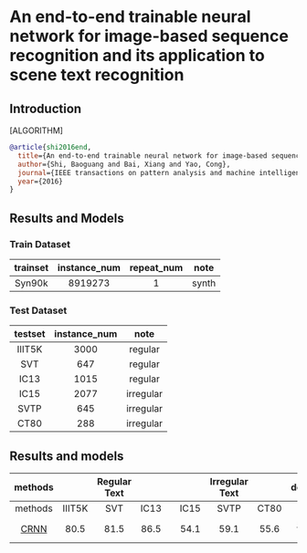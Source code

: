 # An end-to-end trainable neural network for image-based sequence recognition and its application to scene text recognition

## Introduction

[ALGORITHM]

```bibtex
@article{shi2016end,
  title={An end-to-end trainable neural network for image-based sequence recognition and its application to scene text recognition},
  author={Shi, Baoguang and Bai, Xiang and Yao, Cong},
  journal={IEEE transactions on pattern analysis and machine intelligence},
  year={2016}
}
```

## Results and Models

### Train Dataset

| trainset | instance_num | repeat_num | note  |
| :------: | :----------: | :--------: | :---: |
|  Syn90k  |   8919273    |     1      | synth |

### Test Dataset

| testset | instance_num |  note   |
| :-----: | :----------: | :-----: |
| IIIT5K  |     3000     | regular |
|   SVT   |     647      | regular |
|  IC13   |     1015     | regular |
|  IC15   |     2077     |irregular|
|  SVTP   |     645      |irregular|
|  CT80   |     288      |irregular|

## Results and models

|                         methods                          |        | Regular Text |      |     |      | Irregular Text |      |                                                                                    download                                                                                    |
| :------------------------------------------------------: | :----: | :----------: | :--: | :-: | :--: | :------------: | :--: | :----------------------------------------------------------------------------------------------------------------------------------------------------------------------------: |
|                         methods                          | IIIT5K |     SVT      | IC13 |     | IC15 |      SVTP      | CT80 |
| [CRNN](/configs/textrecog/crnn/crnn_academic_dataset.py) |  80.5  |     81.5     | 86.5 |     |  54.1   |       59.1        |  55.6   | [model](https://download.openmmlab.com/mmocr/textrecog/crnn/crnn_academic-a723a1c5.pth) \| [log](https://download.openmmlab.com/mmocr/textrecog/crnn/20210326_111035.log.json) |
